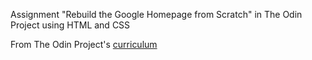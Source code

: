 Assignment "Rebuild the Google Homepage from Scratch" in The Odin Project using HTML and CSS

From The Odin Project's [curriculum](http://www.theodinproject.com/courses/web-development-101/lessons/html-css)
